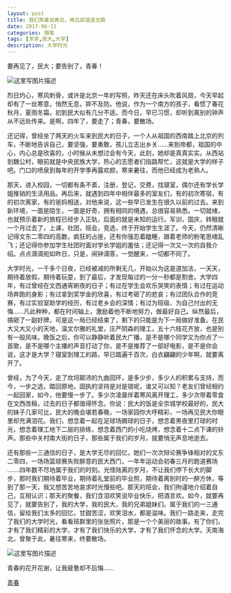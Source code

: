 ```yaml
---
layout: post
title: 我们笑着说再见，再见却遥遥无期
date: 2017-06-11
categories: 随笔
tags: [求学,民大,大学]
description: 大学时光
---		
```


要再见了，民大；要告别了，青春！

![这里写图片描述](http://img.blog.csdn.net/20170611211313271?watermark/2/text/aHR0cDovL2Jsb2cuY3Nkbi5uZXQvd3d0MTg4MTE3MDc5NzE=/font/5a6L5L2T/fontsize/400/fill/I0JBQkFCMA==/dissolve/70/gravity/SouthEast)

烈日灼心，寒风刺骨，或许是北京一年的写照，昨天还在床头吹着风扇，今天早起却有了一丝寒意，悄然无息，猝不及防。他说，作为一个南方的孩子，看惯了春花秋月，夏雨冬霜，初到民大似有几分不适。而今日，早已习惯，却听到离别的钟声从不远处传来。是啊，四年了，要走了；青春，要散场。

还记得，曾经坐了两天的火车来到民大的日子，一个人从祖国的西南踏上北京的列车，不断地告诉自己，要坚强，要勇敢，孩儿立志出乡关……来到帝都，祖国的中心，内心总是欣喜的，小时候从未想过会有今天，此刻，她却是真真实实。从西站到魏公村，眼前就是中央民族大学，热心的志愿者们指路帮忙，这就是大学的样子吧。门口的喷泉到每年的开学季再露欢颜，寒来暑往，而他已经成为老熟人。

那天，进入校园，一切都有条不紊，注册，登记，交费，找寝室，偶尔还有学长学姐推销的生活用品。再后来，就遇到四年中相伴最多的室友们，有的初次寄宿，有的初次离家，有的爸妈相送，对他来说，这一些早已发生在很久以前的过去。来到新环境，一面是陌生，一面是好奇，拥有相同的境遇，总很容易熟悉。一切就绪，也就预示着新的旅程已经步入正轨，后面的就是未知的运行。军训，国庆，转眼就一个月过去了，上课，社团，班会，竞选，终于开始学生生涯了。今天，仍然清晰记得文东二零四的高数，疯狂的占座，还有你强忍着瞌睡，跟着老师的粉笔思绪乱飞；还记得你参加学生社团时面对学长学姐的羞怯；还记得一次又一次的自我介绍。点点滴滴宛如昨日，只是，闹钟滴答，一觉醒来，一切都不同了。

大学时光，一千多个日夜，已经被减的所剩无几，开始以为这是道加法，一天天，期待着放假，期待着玩耍，到了最后，才发现每过的一分一秒都是割舍。大学四年，有过曾经在文西通宵刷夜的日子；有过在学生会欢乐哭笑的表情；有过在运动场奔跑的身影；有过拿到奖学金的欣喜，有过考砸了的悲哀；有过团队合作的竞赛，有过实验室助学的经历，有过老乡会的深情；有过为班级、为自己付出的无悔……凡此种种，都在时间轴上，激励着他不断地努力，做最好自己。纵然最后，搞砸了一副好牌，可是这一局已经结束了，剩下的只能是为下一局做好准备。在民大又大又小的天地，温文尔雅的礼堂，庄严阴森的理工，五十六枝花齐放，也是别有一般风味。晚饭之后，你可以静静听着民大广播，是不是哪个同学又为你点了一首歌，是不是哪个主播的声音打动了你，是不是推荐了一部好电影，是不是你会说，这才是大学？寝室到理工的路，早已踏遍千百次，白衣翩翩的少年啊，就要离开了。

曾经，为了今天，走了坎坷颠沛的九曲回环，是多少步，多少人的积累与支持，而今，一步之选，踏回原地，固执的坚持是对是错呢，谁又可以知？老友们曾经相约一起回家，如今，他要慢一步了。多少次凌晨伴着寒风离开理工，多少次带着零食在文西改稿，过去的日子都值得怀念。你说：民大的饭是全京城学校最好的，民大的妹子几家可比，民大的晚会堪若春晚，一场家园你大呼精彩，一场再见民大你眼里却充满泪花。我们，想念着一起在足球场踢球的日子，想念着黑夜里打球的时光，想念着理工地下二层的排练，想念着西门的小吃烧烤，想念着十二点下课的铃声。那些中关村南大街的日子，那些属于我们的岁月，就要悄无声息地逝去。

还有那些一三通信的日子，是大学无尽的回忆，她们一次次辩论赛争锋相对的文东二零四，一场场篮球赛失败醉意的民大西门，一年年运动会初春三月的跑道赛场 …….四年数不尽地属于我们的时刻。光怪陆离的岁月，不让我们停下长大的脚步，那时我们期待着毕业，期待着礼堂前的毕业照，期待着离别时的一醉方休，等到了那一天，我又想苦苦地哀求时光慢些吧。那天的班会，我们拘谨地介绍着自己，互相认识；那天的聚餐，我们含泪欢笑说毕业快乐，把酒言欢。如今，就要再见了，就要告别了，我的大学，我的民大，我的兄弟姐妹们。属于我们的一三通信，留给我们太多的回忆，甘甜苦涩，欢笑泪水，都是滋味。我们一路走来，走完了我们的大学时光，看看班群里的张张照片，那是一个个美丽的故事。有了你们，才有了我们精彩的大学，才有了我们快乐的大学，才有了我们怀念的大学。天南海北，曾聚于此，暑往寒来，终要散场。

![这里写图片描述](http://img.blog.csdn.net/20170611211351713?watermark/2/text/aHR0cDovL2Jsb2cuY3Nkbi5uZXQvd3d0MTg4MTE3MDc5NzE=/font/5a6L5L2T/fontsize/400/fill/I0JBQkFCMA==/dissolve/70/gravity/SouthEast)

  青春的花开花谢，让我疲惫却不后悔……

[青春](https://music.163.com/#/song?id=5281335)